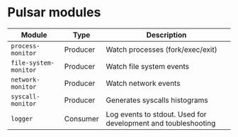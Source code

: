 # Pulsar modules

| Module | Type | Description |
|--------|------|-------------|
| `process-monitor` | Producer | Watch processes (fork/exec/exit)
| `file-system-monitor` | Producer | Watch file system events
| `network-monitor` | Producer | Watch network events
| `syscall-monitor` | Producer | Generates syscalls histograms
| `logger` | Consumer | Log events to stdout. Used for development and toubleshooting

